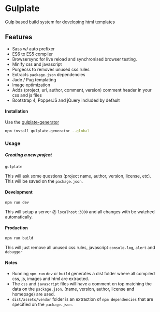 # Gulplate

Gulp based build system for developing html templates

## Features
- Sass w/ auto prefixer
- ES6 to ES5 compiler
- Browsersync for live reload and synchronised browser testing.
- Minify css and javascript
- Purgecss to removes unused css rules
- Extracts `package.json` dependencies
- Jade / Pug templating
- Image optimization
- Adds (project, url, author, comment, version) comment header in your css and js files
- Bootstrap 4, PopperJS and jQuery included by default

#### Installation
Use the [gulplate-generator](https://www.npmjs.com/package/gulplate-generator)

```bash
npm install gulplate-generator --global
```

### Usage

##### Creating a new project

```bash
gulplate
```
This will ask some questions (project name, author, version, license, etc). This will be saved on the `package.json`.

#### Development

```bash
npm run dev
```
This will setup a server @ `localhost:3000` and all changes with be watched automatically.

#### Production

```bash
npm run build
```
This will just remove all unused css rules, javascript `console.log`, `alert` and `debugger`

#### Notes

- Running `npm run` `dev` or `build` generates a dist folder where all compiled css, js, images and html are extracted.
- The `css` and `javascript` files will have a comment on top matching the data on the `package.json`. (name, version, author, license and homepage) are used.
- `dist/assets/vendor` folder is an extraction of `npm dependencies` that are specified on the `package.json`.
